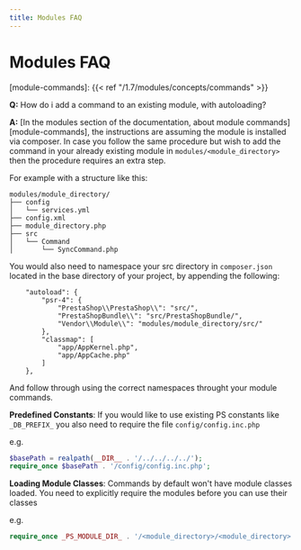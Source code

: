 ```yaml
---
title: Modules FAQ
---
```


# Modules FAQ

[module-commands]: {{< ref "/1.7/modules/concepts/commands" >}}

**Q:** How do i add a command to an existing module, with autoloading?

**A:** [In the modules section of the documentation, about module commands][module-commands], the instructions are assuming the module is installed via composer. In case you follow the same procedure but wish to add the command in your already existing module in `modules/<module_directory>` then the procedure requires an extra step. 

For example with a structure like this:

```tree
modules/module_directory/
├── config
│   └── services.yml
├── config.xml
├── module_directory.php
├── src
│   └── Command
│       └── SyncCommand.php
```

You would also need to namespace your src directory in `composer.json` located in the base directory of your project, by appending the following:

```
    "autoload": {
        "psr-4": {
            "PrestaShop\\PrestaShop\\": "src/",
            "PrestaShopBundle\\": "src/PrestaShopBundle/",
            "Vendor\\Module\\": "modules/module_directory/src/"
        },
        "classmap": [
            "app/AppKernel.php",
            "app/AppCache.php"
        ]
    },
```

And follow through using the correct namespaces throught your module commands. 

**Predefined Constants**: If you would like to use existing PS constants like `_DB_PREFIX_` you also need to require the file `config/config.inc.php` 

e.g. 

```php
$basePath = realpath(__DIR__ . '/../../../../');
require_once $basePath . '/config/config.inc.php';
```

**Loading Module Classes**: Commands by default won't have module classes loaded. You need to explicitly require the modules before you can use their classes

e.g. 

```php
require_once _PS_MODULE_DIR_ . '/<module_directory>/<module_directory>.php';
```        